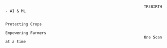                                                                  TREBIRTH - AI & ML 
                                                                      
                                                                  Protecting Crops
                                                                 Empowering Farmers 
                                                                 One Scan at a time
